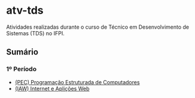 # atv-tds

Atividades realizadas durante o curso de Técnico em Desenvolvimento de Sistemas (TDS) no IFPI.

## Sumário

### 1º Período

* [(PEC) Programação Estruturada de Computadores](1P/PEC/)
* [(IAW) Internet e Aplições Web](1P/IAW/)